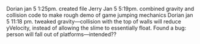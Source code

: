 Dorian jan 5 1:25pm. created file
Jerry Jan 5 5:19pm. combined gravity and collision code to make rough demo of game jumping mechanics
Dorian jan 5 11:18 pm. tweaked gravity—collision with the top of walls will reduce yVelocity, instead of allowing the slime to essentially float. Found a bug: person will fall out of platforms—intended??
